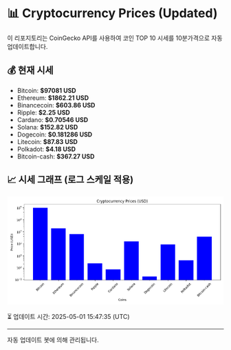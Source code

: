 
# 📊 Cryptocurrency Prices (Updated)

이 리포지토리는 CoinGecko API를 사용하여 코인 TOP 10 시세를 10분가격으로 자동 업데이트합니다.

## 💰 현재 시세
- Bitcoin: **$97081 USD**
- Ethereum: **$1862.21 USD**
- Binancecoin: **$603.86 USD**
- Ripple: **$2.25 USD**
- Cardano: **$0.70546 USD**
- Solana: **$152.82 USD**
- Dogecoin: **$0.181286 USD**
- Litecoin: **$87.83 USD**
- Polkadot: **$4.18 USD**
- Bitcoin-cash: **$367.27 USD**

## 📈 시세 그래프 (로그 스케일 적용)
![Crypto Prices](crypto_prices.png)

⏳ 업데이트 시간: 2025-05-01 15:47:35 (UTC)

---
자동 업데이트 봇에 의해 관리됩니다.
